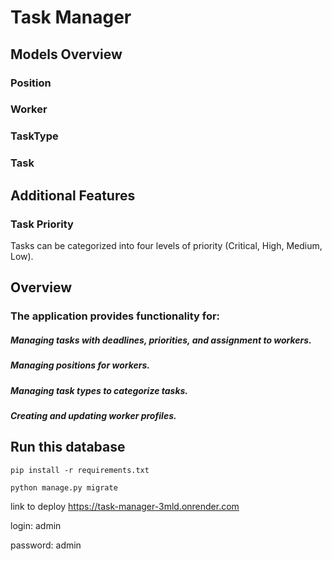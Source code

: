 # Task Manager
## Models Overview
### Position
### Worker
### TaskType
### Task
## Additional Features
### Task Priority
Tasks can be categorized into four levels of priority (Critical, High, Medium, Low).

## Overview

### The application provides functionality for:

##### Managing tasks with deadlines, priorities, and assignment to workers.
##### Managing positions for workers.
##### Managing task types to categorize tasks.
##### Creating and updating worker profiles.
## Run this database
```
pip install -r requirements.txt
```
```
python manage.py migrate
```

link to deploy
https://task-manager-3mld.onrender.com

login: admin

password: admin
